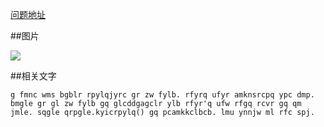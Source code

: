 [问题地址](http://www.pythonchallenge.com/pc/def/map.html)


##图片

![](http://www.pythonchallenge.com/pc/def/map.jpg)

##相关文字
```
g fmnc wms bgblr rpylqjyrc gr zw fylb. rfyrq ufyr amknsrcpq ypc dmp. bmgle gr gl zw fylb gq glcddgagclr ylb rfyr'q ufw rfgq rcvr gq qm jmle. sqgle qrpgle.kyicrpylq() gq pcamkkclbcb. lmu ynnjw ml rfc spj.
```